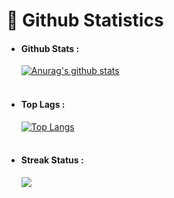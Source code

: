 <h1>🗿 Github Statistics</h1>
<ul>
  <li>
    <h4>Github Stats :</h4>
    <div>
      <a href="https://github.com/mobinjavari"><img alt="Anurag's github stats" src="https://github-readme-stats.vercel.app/api?username=mobinjavari&count_private=true&include_all_commits=true&show_icons=true&theme=github_dark&hide_border=false&rank_icon=github"></a>
    </div><br>
  </li>
  <li>
    <h4>Top Lags :</h4>
    <div>
      <a href="https://github.com/mobinjavari"><img alt="Top Langs" src="https://github-readme-stats.vercel.app/api/top-langs/?username=mobinjavari&show_icons=true&layout=compact&theme=github_dark&hide_border=false&langs_count=100"><a/>
    </div><br>
  </li>
  <li>
    <h4>Streak Status :</h4>
    <div>
      <a href="https://github.com/mobinjavari"><img src="https://streak-stats.demolab.com?user=mobinjavari&theme=github-dark-blue"></a><br>
    </div><br>
  </li>
</ul>
